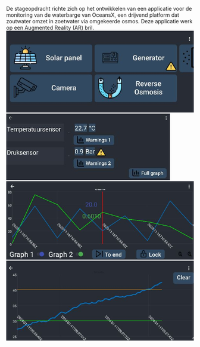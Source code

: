 De stageopdracht richte zich op het ontwikkelen van een applicatie voor de monitoring van de waterbarge van OceansX, een drijvend platform dat zoutwater omzet in zoetwater via omgekeerde osmos. 
Deze applicatie werk op een Augmented Reality (AR) bril.
![image](Images/beginPagina.JPG)
![image](Images/DataFragmentIMG.JPG)
![image](Images/Prototype13-16-11-2023.JPG)
![image](Images/Prototype18-11-1-2024.JPG)